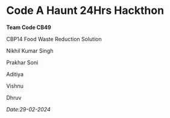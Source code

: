 <h1>Code A Haunt 24Hrs Hackthon</h1>
<p><b>Team Code CB49</b></p>
<p>CBP14 Food Waste Reduction Solution</p>
<p>Nikhil Kumar Singh</p>
<p>Prakhar Soni</p>
<p>Aditiya</p>
<p>Vishnu</p>
<p>Dhruv</p>
<i>Date:29-02-2024</i>

